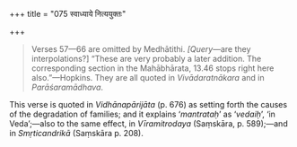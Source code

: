 +++
title = "075 स्वाध्याये नित्ययुक्तः"

+++
> Verses 57—66 are omitted by Medhātithi. *\[Query*—are they
> interpolations?\] “These are very probably a later addition. The
> corresponding section in the Mahābhārata, 13.46 stops right here
> also.”—Hopkins. They are all quoted in *Vivādaratnākara* and in
> *Parāśaramādhava*.

This verse is quoted in *Vidhānapārijāta* (p. 676) as setting forth the
causes of the degradation of families; and it explains ‘*mantrataḥ*’ as
‘*vedaiḥ*’, ‘in Veda’;—also to the same effect, in *Vīramitrodaya*
(Saṃskāra, p. 589);—and in *Smṛticandrikā* (Saṃskāra p. 208).


